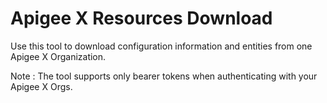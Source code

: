 # Apigee X Resources Download
Use this tool to download configuration information and entities from one Apigee X Organization.

Note :
The tool supports only bearer tokens when authenticating with your Apigee X Orgs.
